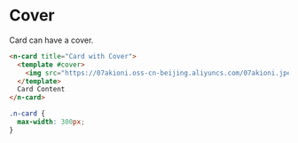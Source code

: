 # Cover

Card can have a cover.

```html
<n-card title="Card with Cover">
  <template #cover>
    <img src="https://07akioni.oss-cn-beijing.aliyuncs.com/07akioni.jpeg" />
  </template>
  Card Content
</n-card>
```

```css
.n-card {
  max-width: 300px;
}
```
